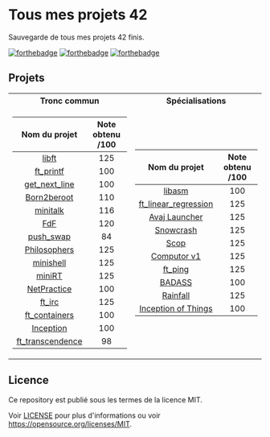 # Tous mes projets 42

Sauvegarde de tous mes projets 42 finis. 

[![forthebadge](https://forthebadge.com/images/badges/built-with-love.svg)](https://forthebadge.com)
[![forthebadge](https://forthebadge.com/images/badges/made-with-c.svg)](https://forthebadge.com)
[![forthebadge](https://forthebadge.com/images/badges/made-with-c-plus-plus.svg)](https://forthebadge.com)

## Projets

<table>
<tr><th>Tronc commun </th><th>Spécialisations</th></tr>
<tr><td>

| Nom du projet  | Note obtenu /100 |
| :---------------:| :---------------:|
| [libft](https://github.com/axelcoezard/Tous-mes-projets-42/tree/main/libft)  | 125 |
| [ft_printf](https://github.com/axelcoezard/Tous-mes-projets-42/tree/main/ft_printf)  | 100 |
| [get_next_line](https://github.com/axelcoezard/Tous-mes-projets-42/tree/main/get_next_line) | 100 |
| [Born2beroot](https://github.com/axelcoezard/Tous-mes-projets-42/tree/main/Born2beroot) | 110 |
| [minitalk](https://github.com/axelcoezard/Tous-mes-projets-42/tree/main/minitalk) | 116 |
| [FdF](https://github.com/axelcoezard/Tous-mes-projets-42/tree/main/FdF) | 120 |
| [push_swap](https://github.com/axelcoezard/Tous-mes-projets-42/tree/main/push_swap) | 84 |
| [Philosophers](https://github.com/axelcoezard/Tous-mes-projets-42/tree/main/Philosophers) | 125 |
| [minishell](https://github.com/axelcoezard/Tous-mes-projets-42/tree/main/minishell) | 125 |
| [miniRT](https://github.com/axelcoezard/Tous-mes-projets-42/tree/main/miniRT) | 125 | 
| [NetPractice](https://github.com/axelcoezard/Tous-mes-projets-42/tree/main/NetPractice) | 100 |
| [ft_irc](https://github.com/axelcoezard/Tous-mes-projets-42/tree/main/ft_irc) | 125 |
| [ft_containers](https://github.com/axelcoezard/Tous-mes-projets-42/tree/main/ft_containers) | 100 |
| [Inception](https://github.com/axelcoezard/Tous-mes-projets-42/tree/main/Inception) | 100 |
| [ft_transcendence](https://github.com/axelcoezard/Tous-mes-projets-42/tree/main/ft_transcendence) | 98 |

</td><td>

| Nom du projet  | Note obtenu /100 |
| :---------------:| :---------------:|
| [libasm](https://github.com/axelcoezard/Tous-mes-projets-42/tree/main/libasm) | 100 |
| [ft_linear_regression](https://github.com/axelcoezard/Tous-mes-projets-42/tree/main/ft_linear_regression) | 125 |
| [Avaj Launcher](https://github.com/axelcoezard/Tous-mes-projets-42/tree/main/Avaj-Launcher) | 125 |
| [Snowcrash](https://github.com/axelcoezard/Tous-mes-projets-42/tree/main/Snowcrash) | 125 |
| [Scop](https://github.com/axelcoezard/Tous-mes-projets-42/tree/main/Scop) | 125 |
| [Computor v1](https://github.com/axelcoezard/Tous-mes-projets-42/tree/main/Computor-v1) | 125 |
| [ft_ping](https://github.com/axelcoezard/Tous-mes-projets-42/tree/main/ft_ping) | 125 |
| [BADASS](https://github.com/axelcoezard/Tous-mes-projets-42/tree/main/BADASS) | 100 |
| [Rainfall](https://github.com/axelcoezard/Tous-mes-projets-42/tree/main/Rainfall) | 125 |
| [Inception of Things](https://github.com/axelcoezard/Tous-mes-projets-42/tree/main/Inception-of-Things) | 100 |

</td></tr> </table>


## Licence
Ce repository est publié sous les termes de la licence MIT.

Voir [LICENSE](./LICENSE) pour plus d'informations ou voir https://opensource.org/licenses/MIT.
